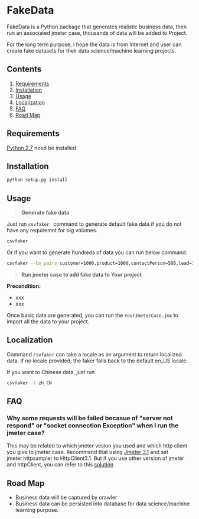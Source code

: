 # FakeData
FakeData is a Python package that generates realistic business data, then run an associated jmeter case, thousands of data will be added to Project.

For the long term purpose, I hope the data is from Internet and user can create fake datasets for their data science/machine learning projects.

## Contents
1. [Requirements](#requirements)
1. [Installation](#installation)
1. [Usage](#usage)
1. [Localization](#localization)
1. [FAQ](#faq)
1. [Road Map](#road-map)

## Requirements

[Python 2.7](https://www.python.org/downloads/) need be installed

## Installation

```bash	
python setup.py install
```

## Usage

> **Generate fake data**

Just run ``csvfaker `` command to generate default fake data if you do not have any requiremnt for big volumes.

 ```bash
 csvfaker
 ```
 
Or if you want to generate hundreds of data you can run below command:

 ```bash
 csvfaker --bo_pairs customer=1000,product=1000,contactPerson=500,lead=100,targetGroup=20,campaign=10,warehouse=25,salesOrder=1000,goodReceipt=500,salesOpportunity=500 
 ```
 
> **Run jmeter case to add fake data to Your project**

**Precondition:**
- xxx
- xxx

Once basic data are generated, you can run the ``YourJmeterCase.jmx`` to import all the data to your project. 

## Localization

Command ``csvfaker`` can take a locale as an argument to return localized data. If no locale provided, the faker falls back to the
default en\_US locale.

If you want to Chinese data, just run 

 ```bash
 csvfaker -l zh_CN
 ```
 
## FAQ

### Why some requests will be failed becasue of "server not respond" or "socket connection Exception" when I run the jmeter case?

This may be related to which jmeter vesion you used and which http client you give to jmeter case. Recommend that using [Jmeter 3.1](https://archive.apache.org/dist/jmeter/binaries/) and set jmeter.httpsampler to HttpClient3.1. But if you use other version of jmeter and httpClient, you can refer to this [solution](https://stackoverflow.com/questions/25132655/the-target-server-failed-to-respond-jmeter)

## Road Map

- Business data will be captured by crawler
- Business data can be persisted into database for data science/machine learning purpose.
